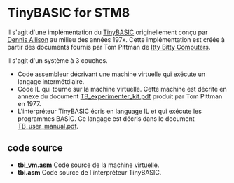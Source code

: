 # TinyBASIC for STM8

Il s'agit d'une implémentation du [TinyBASIC](https://en.wikipedia.org/wiki/Tiny_BASIC) originellement conçu par [Dennis Allison](https://en.wikipedia.org/wiki/Dennis_Allison) au milieu des années 197x. Cette implémentation est créée à partir des documents fournis par Tom Pittman de [Itty Bitty Computers](http://www.ittybittycomputers.com/).

Il s'agit d'un système à 3 couches. 

*  Code assembleur décrivant une machine virtuelle qui exécute un langage intermétdiaire.
*  Code IL  qui tourne sur la machine virtuelle. Cette machine est décrite en annexe du document [TB_experimenter_kit.pdf](TB_experimenter_kit.pdf) produit par Tom Pittman en 1977. 
*  L'interpréteur TinyBASIC écris en language IL et qui exécute les programmes BASIC. Ce langage est décris dans le document [TB_user_manual.pdf](TB_user_manual.pdf).

## code source 

* **tbi_vm.asm**  Code source de la machine virtuelle.
* **tbi.asm** Code source de l'interpréteur TinyBASIC.

